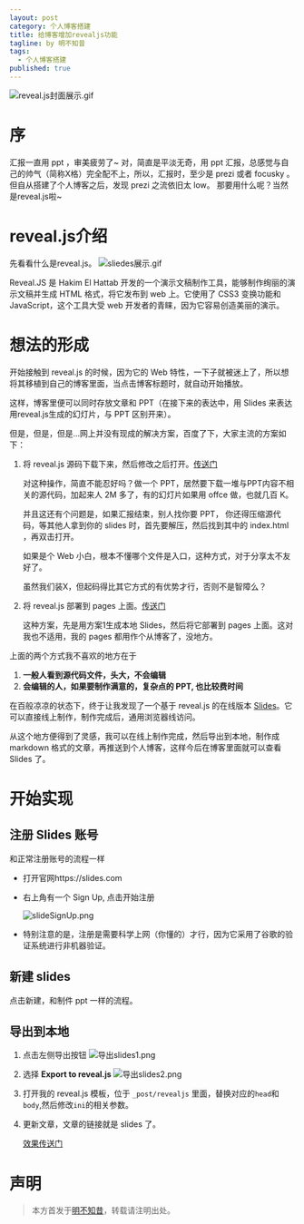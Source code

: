 ```yaml
---
layout: post
category: 个人博客搭建
title: 给博客增加revealjs功能
tagline: by 明不知昔
tags: 
  - 个人博客搭建
published: true
---
```


![reveal.js封面展示.gif](https://i.loli.net/2019/12/02/rFzqNcd2lim1vMA.gif)

# 序

汇报一直用 ppt ，审美疲劳了~
对，简直是平淡无奇，用 ppt 汇报，总感觉与自己的帅气（简称X格）完全配不上，所以，汇报时，至少是 prezi 或者 focusky 。但自从搭建了个人博客之后，发现 prezi 之流依旧太 low。
那要用什么呢？当然是reveal.js啦~

<!--more-->

# reveal.js介绍

先看看什么是reveal.js。
![sliedes展示.gif](https://i.loli.net/2019/11/27/LcjN8yIY16xldrk.gif)

Reveal.JS 是 Hakim El Hattab 开发的一个演示文稿制作工具，能够制作绚丽的演示文稿并生成 HTML 格式，将它发布到 web 上。它使用了 CSS3 变换功能和 JavaScript，这个工具大受 web 开发者的青睐，因为它容易创造美丽的演示。   

# 想法的形成

开始接触到 reveal.js 的时候，因为它的 Web 特性，一下子就被迷上了，所以想将其移植到自己的博客里面，当点击博客标题时，就自动开始播放。

这样，博客里便可以同时存放文章和 PPT（在接下来的表达中，用 Slides 来表达用reveal.js生成的幻灯片，与 PPT 区别开来）。

但是，但是，但是...网上并没有现成的解决方案，百度了下，大家主流的方案如下：

1. 将 reveal.js 源码下载下来，然后修改之后打开。[传送门](https://blog.csdn.net/qq_37954086/article/details/80541224)

   对这种操作，简直不能忍好吗？做一个 PPT，居然要下载一堆与PPT内容不相关的源代码，加起来人 2M 多了，有的幻灯片如果用 offce 做，也就几百 K。

   并且这还有个问题是，如果汇报结束，别人找你要 PPT， 你还得压缩源代码，等其他人拿到你的 slides 时，首先要解压，然后找到其中的 index.html ，再双击打开。

   如果是个 Web 小白，根本不懂哪个文件是入口，这种方式，对于分享太不友好了。

   虽然我们装X，但起码得比其它方式的有优势才行，否则不是智障么？

2. 将 reveal.js 部署到 pages 上面。[传送门](https://www.jianshu.com/p/2b13af2044dd)

   这种方案，先是用方案1生成本地 Slides，然后将它部署到 pages 上面。这对我也不适用，我的 pages 都用作个从博客了，没地方。

上面的两个方式我不喜欢的地方在于

1. **一般人看到源代码文件，头大，不会编辑**
2. **会编辑的人，如果要制作满意的，复杂点的 PPT, 也比较费时间**

在百般凉凉的状态下，终于让我发现了一个基于 reveal.js 的在线版本 [Slides](https://slides.com)。它可以直接线上制作，制作完成后，通用浏览器线访问。

从这个地方便得到了灵感，我可以在线上制作完成，然后导出到本地，制作成 markdown 格式的文章，再推送到个人博客，这样今后在博客里面就可以查看 Slides 了。

# 开始实现

## 注册 Slides 账号

和正常注册账号的流程一样

* 打开官网https://slides.com

* 右上角有一个 Sign Up, 点击开始注册

  ![slideSignUp.png](https://i.loli.net/2019/11/27/hwab6EJRtmpAnQu.png)

* 特别注意的是，注册是需要科学上网（你懂的）才行，因为它采用了谷歌的验证系统进行非机器验证。

## 新建 slides

点击新建，和制件 ppt 一样的流程。

## 导出到本地

1. 点击左侧导出按钮
![导出slides1.png](https://i.loli.net/2019/11/27/DXC8db6Gj2SpKxv.png)

2. 选择 **Export to reveal.js**
![导出slides2.png](https://i.loli.net/2019/11/27/HhKC1Svw8ITpgVZ.png)

3. 打开我的 reveal.js 模板，位于 `_post/revealjs` 里面，替换对应的`head`和`body`,然后修改`ini`的相关参数。

4. 更新文章，文章的链接就是 slides 了。

   [效果传送门](https://galensgan.github.io/2019/12/02/revealjsDemo/#/)

# 声明

> 本方首发于[明不知昔](https://noctiflorous.gitee.io/)，转载请注明出处。

